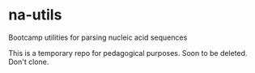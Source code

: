# na-utils
Bootcamp utilities for parsing nucleic acid sequences

This is a temporary repo for pedagogical purposes. Soon to be deleted. Don't clone.

